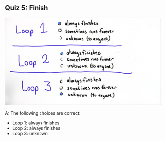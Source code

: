 ## Quiz 5: Finish

![alt text](./media/quiz-05-finish.JPG "finish")

A: The following choices are correct:
* Loop 1: always finishes
* Loop 2: always finishes
* Loop 3: unknown

